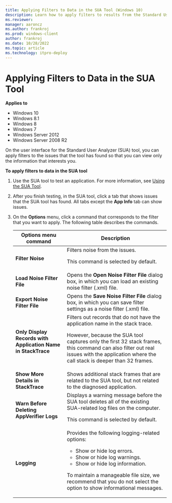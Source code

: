 ```yaml
---
title: Applying Filters to Data in the SUA Tool (Windows 10)
description: Learn how to apply filters to results from the Standard User Analyzer (SUA) tool while testing your application.
ms.reviewer: 
manager: aaroncz
ms.author: frankroj
ms.prod: windows-client
author: frankroj
ms.date: 10/28/2022
ms.topic: article
ms.technology: itpro-deploy
---
```


# Applying Filters to Data in the SUA Tool

**Applies to**

-   Windows 10
-   Windows 8.1
-   Windows 8
-   Windows 7
-   Windows Server 2012
-   Windows Server 2008 R2

On the user interface for the Standard User Analyzer (SUA) tool, you can apply filters to the issues that the tool has found so that you can view only the information that interests you.

**To apply filters to data in the SUA tool**

1.  Use the SUA tool to test an application. For more information, see [Using the SUA Tool](using-the-sua-tool.md).

2.  After you finish testing, in the SUA tool, click a tab that shows issues that the SUA tool has found. All tabs except the **App Info** tab can show issues.

3.  On the **Options** menu, click a command that corresponds to the filter that you want to apply. The following table describes the commands.

    |Options menu command|Description|
    |--- |--- |
    |**Filter Noise**|Filters noise from the issues.<p>This command is selected by default.|
    |**Load Noise Filter File**|Opens the **Open Noise Filter File** dialog box, in which you can load an existing noise filter (.xml) file.|
    |**Export Noise Filter File**|Opens the **Save Noise Filter File** dialog box, in which you can save filter settings as a noise filter (.xml) file.|
    |**Only Display Records with Application Name in StackTrace**|Filters out records that do not have the application name in the stack trace. <p>However, because the SUA tool captures only the first 32 stack frames, this command can also filter out real issues with the application where the call stack is deeper than 32 frames.|
    |**Show More Details in StackTrace**|Shows additional stack frames that are related to the SUA tool, but not related to the diagnosed application.|
    |**Warn Before Deleting AppVerifier Logs**|Displays a warning message before the SUA tool deletes all of the existing SUA-related log files on the computer.<p>This command is selected by default.|
    |**Logging**|Provides the following logging-related options:<ul><li>Show or hide log errors.<li>Show or hide log warnings.<li>Show or hide log information.</ul><p>To maintain a manageable file size, we recommend that you do not select the option to show informational messages.|
    
   

